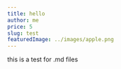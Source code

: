 ```yaml
---
title: hello
author: me
price: 5
slug: test
featuredImage: ../images/apple.png
---
```


this is a test for .md files
